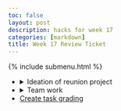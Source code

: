 ```yaml
---
toc: false
layout: post
description: hacks for week 17
categories: [markdown]
title: Week 17 Review Ticket
---
```

{% include submenu.html %}

<ul>
    <li><details closed>
        <summary>Ideation of reunion project</summary>
        * Input: Search bar
        * Purpose: To provide users with assistance in finding needed crafting recipes when playing older versions of Minecraft.
        * Output: Desired Minecraft recipes
        * Recipes all stored in a list of dictionaries called *craftables*
            * Manages complexity by allowing procedures to iterate through the list rather than having to check each item in separate lines (for example, the search bar checks the whole craftables list, rather than checking each item in craftables one by one)
        * The procedure named *createRow* takes three parameters and is used to create the crafting grids for specific items. The parameters are "list" (a list of item recipes; *craftables* or a returned list from the search procedure), "index" (index of the desired item in the list), and "rowNum" (which row to create with the procedure, 0-2). It returns html code to be added to the innerHTML of the table body.
            * Procedure is called when adding a recipe to the table through another procedure, *getRecipes*
        * An algorithm is used in the search bar procedure, called *search*, with a for loop to iterate through each item in the list parameter and check if that item's name contains the input within the search bar/text box. If the input is in the item's name, that item is appended to an empty list (*results*). After each item in the list parameter has been checked, the procedure checks if the length of *results* is 0, and if it is, the table is reconstructed to have just the header and a row that says that no results are found. If the length of *results* is greater than zero, the procedure runs *getRecipes(results)* to rebuild the table but only with the items in *results*.
            * This function is called when a key is pressed in the text box.
            * Also checks if the search bar's value is null or blank, at which it just runs *getRecipes(craftables)* for the full list of recipes
    </details></li>
<li><details closed>
    <summary>Team work</summary>
    * Roles decided
    * Main theme for reunion project decided (Minecraft and related games)
</details></li>
<li><a href="{{site.baseurl}}/CS_Swag/markdown/2023/01/05/createtaskgrading.html">Create task grading</a></li>
</ul>
